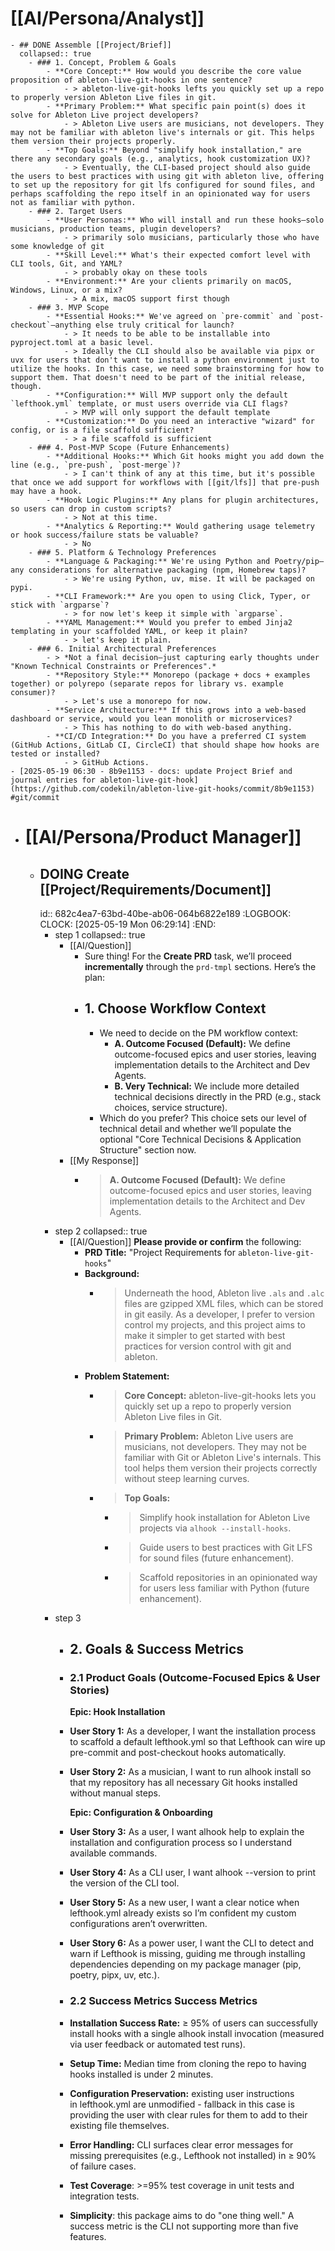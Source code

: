 # [[AI/Persona/Analyst]]
	- ## DONE Assemble [[Project/Brief]]
	  collapsed:: true
		- ### 1. Concept, Problem & Goals
			- **Core Concept:** How would you describe the core value proposition of ableton-live-git-hooks in one sentence?
				- > ableton-live-git-hooks lefts you quickly set up a repo to properly version Ableton Live files in git.
			- **Primary Problem:** What specific pain point(s) does it solve for Ableton Live project developers?
				- > Ableton Live users are musicians, not developers. They may not be familiar with ableton live's internals or git. This helps them version their projects properly.
			- **Top Goals:** Beyond "simplify hook installation," are there any secondary goals (e.g., analytics, hook customization UX)?
				- > Eventually, the CLI-based project should also guide the users to best practices with using git with ableton live, offering to set up the repository for git lfs configured for sound files, and perhaps scaffolding the repo itself in an opinionated way for users not as familiar with python.
		- ### 2. Target Users
			- **User Personas:** Who will install and run these hooks—solo musicians, production teams, plugin developers?
				- > primarily solo musicians, particularly those who have some knowledge of git
			- **Skill Level:** What's their expected comfort level with CLI tools, Git, and YAML?
				- > probably okay on these tools
			- **Environment:** Are your clients primarily on macOS, Windows, Linux, or a mix?
				- > A mix, macOS support first though
		- ### 3. MVP Scope
			- **Essential Hooks:** We've agreed on `pre-commit` and `post-checkout`—anything else truly critical for launch?
				- > It needs to be able to be installable into pyproject.toml at a basic level.
				- > Ideally the CLI should also be available via pipx or uvx for users that don't want to install a python environment just to utilize the hooks. In this case, we need some brainstorming for how to support them. That doesn't need to be part of the initial release, though.
			- **Configuration:** Will MVP support only the default `lefthook.yml` template, or must users override via CLI flags?
				- > MVP will only support the default template
			- **Customization:** Do you need an interactive "wizard" for config, or is a file scaffold sufficient?
				- > a file scaffold is sufficient
		- ### 4. Post-MVP Scope (Future Enhancements)
			- **Additional Hooks:** Which Git hooks might you add down the line (e.g., `pre-push`, `post-merge`)?
				- > I can't think of any at this time, but it's possible that once we add support for workflows with [[git/lfs]] that pre-push may have a hook.
			- **Hook Logic Plugins:** Any plans for plugin architectures, so users can drop in custom scripts?
				- > Not at this time.
			- **Analytics & Reporting:** Would gathering usage telemetry or hook success/failure stats be valuable?
				- > No
		- ### 5. Platform & Technology Preferences
			- **Language & Packaging:** We're using Python and Poetry/pip—any considerations for alternative packaging (npm, Homebrew taps)?
				- > We're using Python, uv, mise. It will be packaged on pypi.
			- **CLI Framework:** Are you open to using Click, Typer, or stick with `argparse`?
				- > for now let's keep it simple with `argparse`.
			- **YAML Management:** Would you prefer to embed Jinja2 templating in your scaffolded YAML, or keep it plain?
				- > let's keep it plain.
		- ### 6. Initial Architectural Preferences
			- > *Not a final decision—just capturing early thoughts under "Known Technical Constraints or Preferences".*
			- **Repository Style:** Monorepo (package + docs + examples together) or polyrepo (separate repos for library vs. example consumer)?
				- > Let's use a monorepo for now.
			- **Service Architecture:** If this grows into a web-based dashboard or service, would you lean monolith or microservices?
				- > This has nothing to do with web-based anything.
			- **CI/CD Integration:** Do you have a preferred CI system (GitHub Actions, GitLab CI, CircleCI) that should shape how hooks are tested or installed?
				- > GitHub Actions.
	- [2025-05-19 06:30 - 8b9e1153 - docs: update Project Brief and journal entries for ableton-live-git-hook](https://github.com/codekiln/ableton-live-git-hooks/commit/8b9e1153) #git/commit
- # [[AI/Persona/Product Manager]]
	- ## DOING Create [[Project/Requirements/Document]]
	  id:: 682c4ea7-63bd-40be-ab06-064b6822e189
	  :LOGBOOK:
	  CLOCK: [2025-05-19 Mon 06:29:14]
	  :END:
		- step 1
		  collapsed:: true
			- [[AI/Question]]
				- Sure thing! For the **Create PRD** task, we’ll proceed **incrementally** through the `prd-tmpl` sections. Here’s the plan:
				- ## 1. Choose Workflow Context
					- We need to decide on the PM workflow context:
						- **A. Outcome Focused (Default):** We define outcome-focused epics and user stories, leaving implementation details to the Architect and Dev Agents.
						- **B. Very Technical:** We include more detailed technical decisions directly in the PRD (e.g., stack choices, service structure).
					- Which do you prefer? This choice sets our level of technical detail and whether we’ll populate the optional "Core Technical Decisions & Application Structure" section now.
			- [[My Response]]
				- > **A. Outcome Focused (Default):** We define outcome-focused epics and user stories, leaving implementation details to the Architect and Dev Agents.
		- step 2
		  collapsed:: true
			- [[AI/Question]] **Please provide or confirm** the following:
				- **PRD Title:** "Project Requirements for `ableton-live-git-hooks`"
				- **Background:**
					- > Underneath the hood, Ableton live `.als` and `.alc` files are gzipped XML files, which can be stored in git easily. As a developer, I prefer to version control my projects, and this project aims to make it simpler to get started with best practices for version control with git and ableton.
				- **Problem Statement:**
					- > **Core Concept:** ableton-live-git-hooks lets you quickly set up a repo to properly version Ableton Live files in Git.
					- > **Primary Problem:** Ableton Live users are musicians, not developers. They may not be familiar with Git or Ableton Live's internals. This tool helps them version their projects correctly without steep learning curves.
					- > **Top Goals:**
						- > Simplify hook installation for Ableton Live projects via `alhook --install-hooks`.
						- > Guide users to best practices with Git LFS for sound files (future enhancement).
						- > Scaffold repositories in an opinionated way for users less familiar with Python (future enhancement).
		- step 3
			- ## 2. Goals & Success Metrics
			- ### 2.1 Product Goals (Outcome-Focused Epics & User Stories)
			  
			  **Epic: Hook Installation**
			- **User Story 1:** As a developer, I want the installation process to scaffold a default lefthook.yml so that Lefthook can wire up pre-commit and post-checkout hooks automatically.
			- **User Story 2:** As a musician, I want to run alhook install so that my repository has all necessary Git hooks installed without manual steps.
			  
			  **Epic: Configuration & Onboarding**
			- **User Story 3:** As a user, I want alhook help to explain the installation and configuration process so I understand available commands.
			- **User Story 4:** As a CLI user, I want alhook --version to print the version of the CLI tool.
			- **User Story 5:** As a new user, I want a clear notice when lefthook.yml already exists so I’m confident my custom configurations aren’t overwritten.
			- **User Story 6:** As a power user, I want the CLI to detect and warn if Lefthook is missing, guiding me through installing dependencies depending on my package manager (pip, poetry, pipx, uv, etc.).
			- ### 2.2 Success Metrics Success Metrics
			- **Installation Success Rate:** ≥ 95% of users can successfully install hooks with a single alhook install invocation (measured via user feedback or automated test runs).
			- **Setup Time:** Median time from cloning the repo to having hooks installed is under 2 minutes.
			- **Configuration Preservation:** existing user instructions in lefthook.yml are unmodified - fallback in this case is providing the user with clear rules for them to add to their existing file themselves.
			- **Error Handling:** CLI surfaces clear error messages for missing prerequisites (e.g., Lefthook not installed) in ≥ 90% of failure cases.
			- **Test Coverage**: >=95% test coverage in unit tests and integration tests.
			- **Simplicity**: this package aims to do "one thing well." A success metric is the CLI not supporting more than five features.